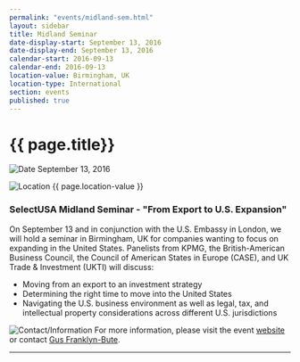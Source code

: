 ```yaml
---
permalink: "events/midland-sem.html"
layout: sidebar
title: Midland Seminar
date-display-start: September 13, 2016
date-display-end: September 13, 2016
calendar-start: 2016-09-13
calendar-end: 2016-09-13
location-value: Birmingham, UK
location-type: International
section: events
published: true
---
```


# {{ page.title}}

![Date](https://google.github.io/material-design-icons/action/svg/design/ic_event_24px.svg "Date") September 13, 2016

![Location](http://google.github.io/material-design-icons/social/svg/design/ic_location_city_24px.svg "Location") {{ page.location-value }}

### SelectUSA Midland Seminar - "From Export to U.S. Expansion"

On September 13 and in conjunction with the U.S. Embassy in London, we will hold a seminar in Birmingham, UK for companies wanting to focus on expanding in the United States. Panelists from KPMG, the British-American Business Council, the Council of American States in Europe (CASE), and UK Trade & Investment (UKTI) will discuss:

* Moving from an export to an investment strategy
* Determining the right time to move into the United States
* Navigating the U.S. business environment as well as legal, tax, and intellectual property considerations across different U.S. jurisdictions

![Contact/Information](http://google.github.io/material-design-icons/action/svg/design/ic_speaker_notes_24px.svg "Contact/Information") For more information, please visit the event [website](http://www.greaterbirminghamchambers.com/networking-events/events-calendar/listing/from-export-to-us-expansion/details) or contact [Gus Franklyn-Bute](mailto:veronica.pinto@trade.gov).

---
